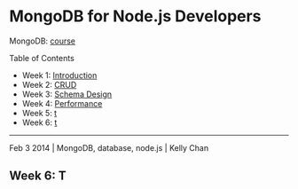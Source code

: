# MongoDB for Node.js Developers

MongoDB: [course](https://education.mongodb.com/courses/10gen/M101JS/2014_March/about)

Table of Contents
- Week 1: [Introduction](https://github.com/KellyChan/notebook/blob/master/tech/20140203-MongoDB_for_Nodejs_Developers_Week1.md)
- Week 2: [CRUD](https://github.com/KellyChan/notebook/blob/master/tech/20140203-MongoDB_for_Nodejs_Developers_Week2.md)
- Week 3: [Schema Design](https://github.com/KellyChan/notebook/blob/master/tech/20140203-MongoDB_for_Nodejs_Developers_Week3.md)
- Week 4: [Performance](https://github.com/KellyChan/notebook/blob/master/tech/20140203-MongoDB_for_Nodejs_Developers_Week4.md)
- Week 5: [t](https://github.com/KellyChan/notebook/blob/master/tech/20140203-MongoDB_for_Nodejs_Developers_Week5.md)
- Week 6: [t](https://github.com/KellyChan/notebook/blob/master/tech/20140203-MongoDB_for_Nodejs_Developers_Week6.md)

---
Feb 3 2014 | MongoDB, database, node.js | Kelly Chan
## Week 6: T
